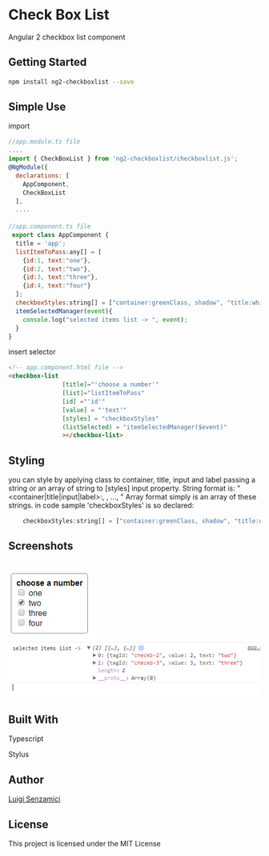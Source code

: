 # Check Box List
Angular 2 checkbox list component
## Getting Started
```bash
npm install ng2-checkboxlist --save
```
## Simple Use
import
```javascript
//app.module.ts file
....
import { CheckBoxList } from 'ng2-checkboxlist/checkboxlist.js';
@NgModule({
  declarations: [
    AppComponent,
    CheckBoxList
  ],
  ....

//app.component.ts file
 export class AppComponent {
  title = 'app';
  listItemToPass:any[] = [
    {id:1, text:"one"}, 
    {id:2, text:"two"}, 
    {id:3, text:"three"},
    {id:4, text:"four"}
  ];
  checkboxStyles:string[] = ["container:greenClass, shadow", "title:whiteClass"];
  itemSelectedManager(event){
    console.log("selected items list -> ", event);
  }
}

```
insert selector
```html
<!-- app.component.html file -->
<checkbox-list 
               [title]="'choose a number'"
               [list]="listItemToPass" 
               [id] ="'id'"
               [value] = "'text'"
               [styles] = "checkboxStyles"
               (listSelected) = "itemSelectedManager($event)"
               ></checkbox-list>
```
## Styling
you can style by applying class to container, title, input and label passing a string or an array of string to [styles] input property.
String format is: "<container|title|input|label>:<classname1>, <classname2>, ..., <classnameN>"
Array format simply is an array of these strings.
in code sample 'checkboxStyles' is so declared:
```javascript
    checkboxStyles:string[] = ["container:greenClass, shadow", "title:whiteClass"];
```

## Screenshots
![Executing](https://github.com/LuigiSenzamici/ng2-checkboxlist/blob/master/docs/img/checkboxlist-scr.PNG)
![data reading](https://github.com/LuigiSenzamici/ng2-checkboxlist/blob/master/docs/img/checkboxlist-result.PNG)

## Built With
Typescript

Stylus
## Author

[Luigi Senzamici](http://luigisenzamici.com)


## License

This project is licensed under the MIT License 



